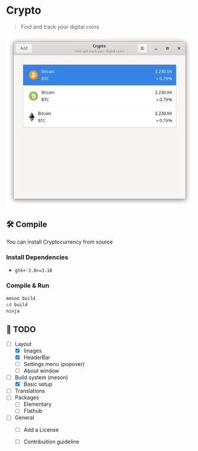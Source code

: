 # Crypto

> Find and track your digital coins

![screenshot](data/screenshots/Crypto_0.0.1.png)

## 🛠 Compile

You can install Cryptocurrency from source

### Install Dependencies

- `gtk+-3.0>=3.18`

### Compile & Run

```sh
meson build
cd build
ninja
```

## 👾 TODO

+ [ ] Layout
  + [x] Images
  + [x] HeaderBar
  + [ ] Settings menu (popover)
  + [ ] About window
+ [ ] Build system (meson)
  + [x] Basic setup
+ [ ] Translations
+ [ ] Packages
  + [ ] Elementary
  + [ ] Flathub
+ [ ] General
  + [ ] Add a License
  + [ ] Contribuition guideline
  
